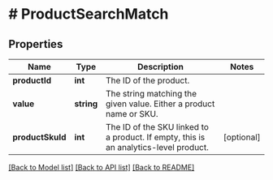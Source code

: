 # # ProductSearchMatch

## Properties

Name | Type | Description | Notes
------------ | ------------- | ------------- | -------------
**productId** | **int** | The ID of the product. | 
**value** | **string** | The string matching the given value. Either a product name or SKU. | 
**productSkuId** | **int** | The ID of the SKU linked to a product. If empty, this is an analytics-level product. | [optional] 

[[Back to Model list]](../../README.md#documentation-for-models) [[Back to API list]](../../README.md#documentation-for-api-endpoints) [[Back to README]](../../README.md)


